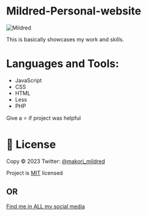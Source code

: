 # Mildred-Personal-website

![Mildred](https://media.licdn.com/dms/image/C4D03AQGUvuzO97eRWg/profile-displayphoto-shrink_100_100/0/1559287377329?e=1672876800&v=beta&t=Q30iJghEAG5kEJXiMPL-beAAyesdrUB1wSNvDTb-EoY)

This is basically showcases my work and skills.
# Languages and Tools:
* JavaScript
* CSS
* HTML
* Less
* PHP

Give a ⭐ if project was helpful

# 📄 License

Copy © 2023 Twitter: [@makori_mildred](https://twitter.com/makori_mildred)

Project is [MIT](https://github.com/kwamboka1/personal-website/blob/gh-pages/LICENSE) licensed
## OR
[Find me in ALL my social media](https://linktr.ee/makori_mildred)
